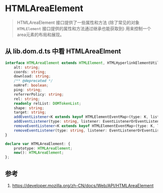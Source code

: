 # HTMLAreaElement

> HTMLAreaElement 接口提供了一些属性和方法 (除了常见的对象 `HTMLElement` 接口提供的属性和方法通过继承也能获取到) 用来控制一个area元素的布局和展现。

## 从 lib.dom.d.ts 中看 HTMLAreaElment

```ts
interface HTMLAreaElement extends HTMLElement, HTMLHyperlinkElementUtils {
    alt: string;
    coords: string;
    download: string;
    /** @deprecated */
    noHref: boolean;
    ping: string;
    referrerPolicy: string;
    rel: string;
    readonly relList: DOMTokenList;
    shape: string;
    target: string;
    addEventListener<K extends keyof HTMLElementEventMap>(type: K, listener: (this: HTMLAreaElement, ev: HTMLElementEventMap[K]) => any, options?: boolean | AddEventListenerOptions): void;
    addEventListener(type: string, listener: EventListenerOrEventListenerObject, options?: boolean | AddEventListenerOptions): void;
    removeEventListener<K extends keyof HTMLElementEventMap>(type: K, listener: (this: HTMLAreaElement, ev: HTMLElementEventMap[K]) => any, options?: boolean | EventListenerOptions): void;
    removeEventListener(type: string, listener: EventListenerOrEventListenerObject, options?: boolean | EventListenerOptions): void;
}

declare var HTMLAreaElement: {
    prototype: HTMLAreaElement;
    new(): HTMLAreaElement;
};
```

## 参考

1. https://developer.mozilla.org/zh-CN/docs/Web/API/HTMLAreaElement
